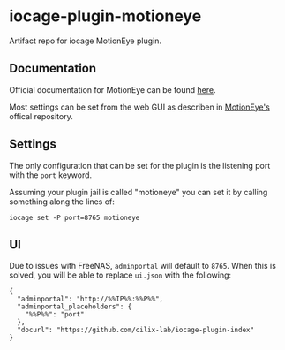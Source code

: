 # iocage-plugin-motioneye

Artifact repo for iocage MotionEye plugin.

## Documentation

Official documentation for MotionEye can be found [here](https://github.com/ccrisan/motioneye/wiki).

Most settings can be set from the web GUI as describen in [MotionEye's](https://github.com/ccrisan/motioneye) offical repository.

## Settings

The only configuration that can be set for the plugin is the listening port with the `port` keyword.

Assuming your plugin jail is called "motioneye" you can set it by calling something along the lines of:

```
iocage set -P port=8765 motioneye
```

## UI

Due to issues with FreeNAS, `adminportal` will default to `8765`. When this is solved, you will be able to replace `ui.json` with the following:

```
{
  "adminportal": "http://%%IP%%:%%P%%",
  "adminportal_placeholders": {
  	"%%P%%": "port"
  },
  "docurl": "https://github.com/cilix-lab/iocage-plugin-index"
}
```
